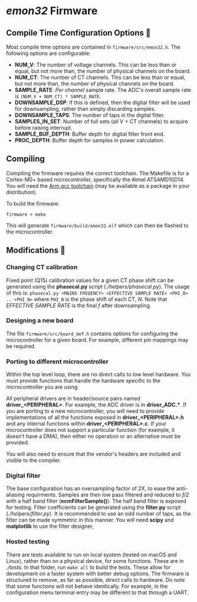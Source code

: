 # _emon32_ Firmware

## Compile Time Configuration Options 🧱

Most compile time options are contained in `firmware/src/emon32.h`. The following options are configurable:

  - **NUM_V**: The number of voltage channels. This can be less than or equal, but not more than, the number of physical channels on the board.
  - **NUM_CT**: The number of CT channels. This can be less than or equal, but not more than, the number of physical channels on the board.
  - **SAMPLE_RATE**: _Per channel_ sample rate. The ADC's overall sample rate is `(NUM_V + NUM_CT) * SAMPLE_RATE`.
  - **DOWNSAMPLE_DSP**: If this is defined, then the digital filter will be used for downsampling, rather than simply discarding samples.
  - **DOWNSAMPLE_TAPS**: The number of taps in the digital filter.
  - **SAMPLES_IN_SET**: Number of full sets (all V + CT channels) to acquire before raising interrupt.
  - **SAMPLE_BUF_DEPTH**: Buffer depth for digital filter front end.
  - **PROC_DEPTH**: Buffer depth for samples in power calculation.

## Compiling

Compiling the firmware requires the correct toolchain. The Makefile is for a Cortex-M0+ based microcontroller, specifically the Atmel ATSAMD10D14. You will need the [Arm gcc toolchain](https://developer.arm.com/Tools%20and%20Software/GNU%20Toolchain) (may be available as a package in your distribution).

To build the firmware:

  `firmware > make`

This will generate `firmware/build/emon32.elf` which can then be flashed to the microcontroller.

## Modifications 🔧

### Changing CT calibration

Fixed point (Q15) calibration values for a given CT phase shift can be generated using the **phasecal.py** script (*./helpers/phasecal.py*). The usage of this is: `phasecal.py <MAINS FREQENCY> <EFFECTIVE SAMPLE RATE> <PHI_0> .. <PHI_N>` where `PHI_N` is the phase shift of each CT, *N*. Note that *EFFECTIVE SAMPLE RATE* is the final *f* after downsampling.

### Designing a new board

The file `firmware/src/board_def.h` contains options for configuring the microcontroller for a given board. For example, different pin mappings may be required.

### Porting to different microcontroller

Within the top level loop, there are no direct calls to low level hardware. You must provide functions that handle the hardware specific to the microcontroller you are using.

All peripheral drivers are in header/source pairs named **driver_\<PERIPHERAL\>**. For example, the ADC driver is in **driver_ADC.\***. If you are porting to a new microcontroller, you will need to provide implementations of all the functions exposed in **driver_\<PERIPHERAL\>.h** and any internal functions within **driver_\<PERIPHERAL\>.c**. If your microcontroller does not support a particular function (for example, it doesn't have a DMA), then either no operation or an alternative must be provided.

You will also need to ensure that the vendor's headers are included and visible to the compiler.

### Digital filter

The base configuration has an oversampling factor of 2X, to ease the anti-aliasing requirments. Samples are then low pass filtered and reduced to *f/2* with a half band filter (**ecmFilterSample()**). The half band filter is exposed for testing. Filter coefficients can be generated using the **filter.py** script (*./helpers/filter.py*). It is recommended to use an odd number of taps, as the filter can be made symmetric in this manner. You will need **scipy** and **matplotlib** to use the filter designer,

### Hosted testing

There are tests available to run on local system (tested on macOS and Linux), rather than on a physical device, for some functions. These are in *./tests*. In that folder, run `make all` to build the tests. These allow for development on a faster system with better debug options. The firmware is structured to remove, as far as possible, direct calls to hardware. Do note that some functions will not behave identically. For example, in the configuration menu terminal entry may be different to that through a UART.
